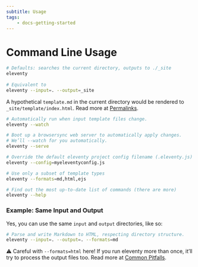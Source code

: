 ```yaml
---
subtitle: Usage
tags:
	- docs-getting-started
---
```

# Command Line Usage

```bash
# Defaults: searches the current directory, outputs to ./_site
eleventy
 
# Equivalent to
eleventy --input=. --output=_site
```

A hypothetical `template.md` in the current directory would be rendered to `_site/template/index.html`. Read more at [Permalinks](docs/permalinks/).

```bash
# Automatically run when input template files change.
eleventy --watch
```

```bash
# Boot up a browsersync web server to automatically apply changes.
# We’ll --watch for you automatically.
eleventy --serve
```

```bash
# Override the default eleventy project config filename (.eleventy.js)
eleventy --config=myeleventyconfig.js
```

```bash
# Use only a subset of template types
eleventy --formats=md,html,ejs
```

```bash
# Find out the most up-to-date list of commands (there are more)
eleventy --help
```

### Example: Same Input and Output

Yes, you can use the same `input` and `output` directories, like so:

```bash
# Parse and write Markdown to HTML, respecting directory structure.
eleventy --input=. --output=. --formats=md
```

⚠️ Careful with `--formats=html` here! If you run eleventy more than once, it’ll try to process the output files too. Read more at [Common Pitfalls](/docs/pitfalls/).

<!-- 
### Example: Process a Single File

```bash
eleventy --input=README.md --output=.
```

Writes to `./README/index.html`.
-->